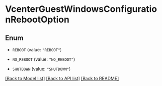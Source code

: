 # VcenterGuestWindowsConfigurationRebootOption

## Enum


* `REBOOT` (value: `"REBOOT"`)

* `NO_REBOOT` (value: `"NO_REBOOT"`)

* `SHUTDOWN` (value: `"SHUTDOWN"`)


[[Back to Model list]](../README.md#documentation-for-models) [[Back to API list]](../README.md#documentation-for-api-endpoints) [[Back to README]](../README.md)


